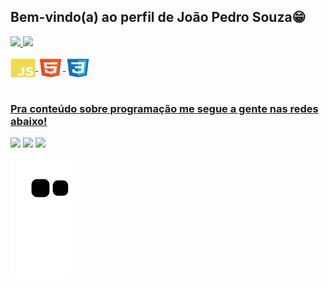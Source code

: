 ## Bem-vindo(a) ao perfil de João Pedro Souza😁

 <div>
   <a href="https://github.com/Jpedro900">
   <img height="180em" src="https://github-readme-stats.vercel.app/api?username=Jpedro900&show_icons=true&theme=github_dark  &include_all_commits=true&count_private=true"/>
   <img height="180em" src="https://github-readme-stats.vercel.app/api/top-langs/?username=Jpedro900&layout=compact&langs_count=6&theme=github_dark  "/>

</div>
<div style="display: inline_block"><br>
  <img align="center" alt="Js" height="30" width="40" src="https://raw.githubusercontent.com/devicons/devicon/master/icons/javascript/javascript-plain.svg">
  <img align="center" alt="HTML" height="30" width="40" src="https://raw.githubusercontent.com/devicons/devicon/master/icons/html5/html5-original.svg">
  <img align="center" alt="CSS" height="30" width="40" src="https://raw.githubusercontent.com/devicons/devicon/master/icons/css3/css3-original.svg">
</div>
 
 <br>
 
  ### Pra conteúdo sobre programação me segue a gente nas redes abaixo!
 
<div> 
  <a href="https://instagram.com/jpedrocs_" target="_blank"><img src="https://img.shields.io/badge/-Instagram-%23E4405F?style=for-the-badge&logo=instagram&logoColor=white" target="_blank"></a> 
  <a href = "jpedro.cs09@gmail.com"><img src="https://img.shields.io/badge/-Gmail-%23333?style=for-the-badge&logo=gmail&logoColor=white" target="_blank"></a>
  <a href="https://www.linkedin.com/in/joao-pedro-cavalcante-de-souza/" target="_blank"><img src="https://img.shields.io/badge/-LinkedIn-%230077B5?style=for-the-badge&logo=linkedin&logoColor=white" target="_blank"></a> 
 
  ![Snake animation](https://github.com/Jpedro900/Jpedro900/blob/output/github-contribution-grid-snake.svg)

</div>
